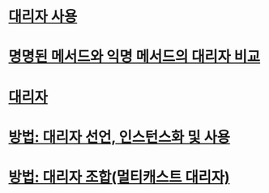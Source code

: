 # [대리자 사용](using-delegates.md)
# [명명된 메서드와 익명 메서드의 대리자 비교](delegates-with-named-vs-anonymous-methods.md)
# [대리자](index.md)
# [방법: 대리자 선언, 인스턴스화 및 사용](how-to-declare-instantiate-and-use-a-delegate.md)
# [방법: 대리자 조합(멀티캐스트 대리자)](how-to-combine-delegates-multicast-delegates.md)
